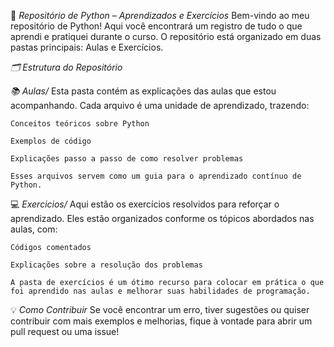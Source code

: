 📘 *Repositório de Python – Aprendizados e Exercícios*
	Bem-vindo ao meu repositório de Python! Aqui você encontrará um registro de tudo o que aprendi e pratiquei durante o curso. O repositório está organizado em duas pastas principais: Aulas e Exercícios.

*🗂 Estrutura do Repositório*

*📚 Aulas/*
	Esta pasta contém as explicações das aulas que estou acompanhando. Cada arquivo é uma unidade de aprendizado, trazendo:
	
	Conceitos teóricos sobre Python
	
	Exemplos de código
	
	Explicações passo a passo de como resolver problemas
	
	Esses arquivos servem como um guia para o aprendizado contínuo de Python.

💻 *Exercicios/*
	Aqui estão os exercícios resolvidos para reforçar o aprendizado. Eles estão organizados conforme os tópicos abordados nas aulas, com:
	
	Códigos comentados
	
	Explicações sobre a resolução dos problemas
	
	A pasta de exercícios é um ótimo recurso para colocar em prática o que foi aprendido nas aulas e melhorar suas habilidades de programação.
 
💡 *Como Contribuir*
Se você encontrar um erro, tiver sugestões ou quiser contribuir com mais exemplos e melhorias, fique à vontade para abrir um pull request ou uma issue!


